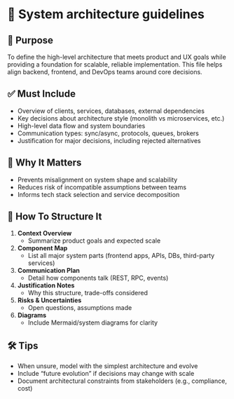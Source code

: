 # 📘 System architecture guidelines

## 🧭 Purpose
To define the high-level architecture that meets product and UX goals while providing a foundation for scalable, reliable implementation. This file helps align backend, frontend, and DevOps teams around core decisions.

## ✅ Must Include
- Overview of clients, services, databases, external dependencies
- Key decisions about architecture style (monolith vs microservices, etc.)
- High-level data flow and system boundaries
- Communication types: sync/async, protocols, queues, brokers
- Justification for major decisions, including rejected alternatives

## 🤔 Why It Matters
- Prevents misalignment on system shape and scalability
- Reduces risk of incompatible assumptions between teams
- Informs tech stack selection and service decomposition

## 📐 How To Structure It
1. **Context Overview**  
   - Summarize product goals and expected scale
2. **Component Map**  
   - List all major system parts (frontend apps, APIs, DBs, third-party services)
3. **Communication Plan**  
   - Detail how components talk (REST, RPC, events)
4. **Justification Notes**  
   - Why this structure, trade-offs considered
5. **Risks & Uncertainties**  
   - Open questions, assumptions made
6. **Diagrams**  
   - Include Mermaid/system diagrams for clarity

## 🛠 Tips
- When unsure, model with the simplest architecture and evolve
- Include “future evolution” if decisions may change with scale
- Document architectural constraints from stakeholders (e.g., compliance, cost)

